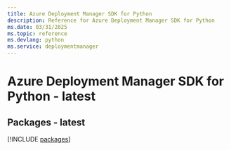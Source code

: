 ```yaml
---
title: Azure Deployment Manager SDK for Python
description: Reference for Azure Deployment Manager SDK for Python
ms.date: 03/31/2025
ms.topic: reference
ms.devlang: python
ms.service: deploymentmanager
---
```

# Azure Deployment Manager SDK for Python - latest
## Packages - latest
[!INCLUDE [packages](deployment-manager-index.md)]